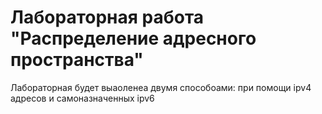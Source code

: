 # Лабораторная работа "Распределение адресного пространства"
Лабораторная будет выаоленеа двумя способоами: при помощи ipv4 адресов и самоназначенных ipv6